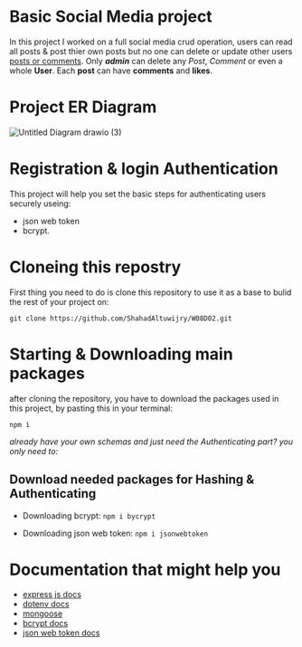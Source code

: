 
# Basic Social Media project
In this project I worked on a full social media crud operation, users can read all posts & post thier own posts but no one can delete or update other users <ins>posts or comments</ins>.
Only ***admin*** can delete any *Post*, *Comment* or even a whole **User**.
Each **post** can have **comments** and **likes**.

# Project ER Diagram
![Untitled Diagram drawio (3)](https://user-images.githubusercontent.com/92247858/145247446-0b9d99a2-7b22-4857-9af6-34ef4f4c0374.png)


# Registration & login Authentication

This project will help you set the basic steps for authenticating users securely useing:
- json web token
- bcrypt.

# Cloneing this repostry

First thing you need to do is clone this repository to use it as a base to bulid the rest of your project on:

`git clone https://github.com/ShahadAltuwijry/W08D02.git`

# Starting & Downloading main packages

after cloning the repository, you have to download the packages used in this project, by pasting this in your terminal:

`npm i `

_already have your own schemas and just need the Authenticating part? you only need to:_

## Download needed packages for Hashing & Authenticating

- Downloading bcrypt:
  `npm i bycrypt`

- Downloading json web token:
  `npm i jsonwebtoken`

# Documentation that might help you

- [express js docs](https://expressjs.com/)
- [dotenv docs](https://www.npmjs.com/package/dotenv)
- [mongoose ](https://www.npmjs.com/package/mongoose)
- [bcrypt docs](https://www.npmjs.com/package/bcrypt)
- [json web token docs](https://www.npmjs.com/package/jsonwebtoken)

